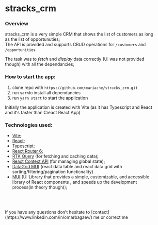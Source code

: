 # stracks_crm 
### Overview
stracks_crm is a very simple CRM that shows the list of customers as long as the list of opportunuties;
<br/>
The API is provided and supports CRUD operations for `/customers` and `/opportunities`.

The task was to <em>fetch</em> and <em>display</em> data correctly (UI was not provided though) with all the dependancies;

### How to start the app:
1. clone repo with `https://github.com/mariache/stracks_crm.git`
2. run `yarn`to install all dependancies
3. run `yarn start` to start the application

Initially the application is created with Vite (as it has Typescript and React and it's faster than Creact React App)

### Technologies used:
- [Vite](https://vitejs.dev/);
- [React](https://beta.reactjs.org/); 
- [Typescript](https://www.typescriptlang.org/);
- [React Router 6](https://reactrouter.com/en/main);
- [RTK Query](https://redux-toolkit.js.org/rtk-query/overview) (for fetching and caching data);
- [React Context API](https://reactjs.org/docs/context.html) (for managing global state);
- [DataGrid MUI](https://mui.com/x/react-data-grid/) (react data table and react data grid with sorting/filtering/pagination functionality)
- [MUI](https://mui.com/) (UI Library that provides a simple, customizable, and accessible library of React components , and speeds up the development process(in theory though));


<br/>
<br/>
<br/>
If you have any questions don't hesitate to [contact](https://www.linkedin.com/in/omarbagaev/) me or correct me
